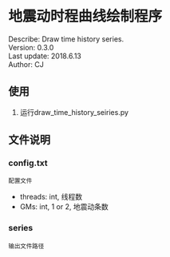 # 地震动时程曲线绘制程序

Describe: Draw time history series.  
Version: 0.3.0  
Last update: 2018.6.13  
Author: CJ

## 使用

1. 运行draw\_time\_history\_seiries.py

## 文件说明

### config.txt  

	配置文件  
- threads: int, 线程数  
- GMs: int, 1 or 2, 地震动条数  

### series

	输出文件路径  
